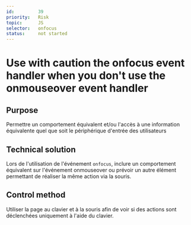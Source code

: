```yaml
---
id:         39
priority:   Risk
topic:      JS
selector:   onfocus
status:     not started
---
```


# Use with caution the onfocus event handler when you don't use the onmouseover event handler

## Purpose

Permettre un comportement équivalent et/ou l'accès à une information équivalente quel que soit le périphérique d'entrée des utilisateurs

## Technical solution

Lors de l'utilisation de l'événement `onfocus`, inclure un comportement équivalent sur l'événement onmouseover ou prévoir un autre élément permettant de réaliser la même action via la souris.

## Control method

Utiliser la page au clavier et à la souris afin de voir si des actions sont déclenchées uniquement à l'aide du clavier.